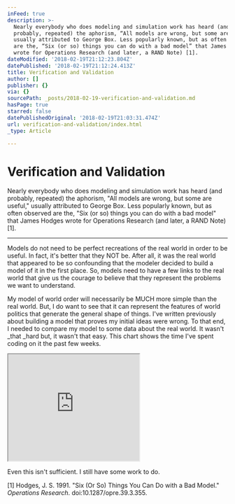 ```yaml
---
inFeed: true
description: >-
  Nearly everybody who does modeling and simulation work has heard (and
  probably, repeated) the aphorism, “All models are wrong, but some are useful,”
  usually attributed to George Box. Less popularly known, but as often observed
  are the, “Six (or so) things you can do with a bad model” that James Hodges
  wrote for Operations Research (and later, a RAND Note) [1].
dateModified: '2018-02-19T21:12:23.804Z'
datePublished: '2018-02-19T21:12:24.413Z'
title: Verification and Validation
author: []
publisher: {}
via: {}
sourcePath: _posts/2018-02-19-verification-and-validation.md
hasPage: true
starred: false
datePublishedOriginal: '2018-02-19T21:03:31.474Z'
url: verification-and-validation/index.html
_type: Article

---
```

# Verification and Validation

Nearly everybody who does modeling and simulation work has heard (and probably, repeated) the aphorism, "All models are wrong, but some are useful," usually attributed to George Box. Less popularly known, but as often observed are the, "Six (or so) things you can do with a bad model" that James Hodges wrote for Operations Research (and later, a RAND Note) \[1\].

---

Models do not need to be perfect recreations of the real world in order to be useful. In fact, it's better that they NOT be. After all, it was the real world that appeared to be so confounding that the modeler decided to build a model of it in the first place. So, models need to have a few links to the real world that give us the courage to believe that they represent the problems we want to understand.

My model of world order will necessarily be MUCH more simple than the real world. But, I do want to see that it can represent the features of world politics that generate the general shape of things. I've written previously about building a model that proves my initial ideas were wrong. To that end, I needed to compare my model to some data about the real world. It wasn't _that _hard but, it wasn't that easy. This chart shows the time I've spent coding on it the past few weeks.

<iframe src="https://the-grid.github.io/ed-userhtml/?g=eJwtzdEOgiAYhuFbaZ7jX4IjGjlvBX4-lSXZgPT2a62j9-x57RTnd8ZgkTzCqWS-N0utr3IjOtzD1ZjQ8paoLC6DRj5CXNftSdJ3WpnJiAvQC8VnJYyEFKbrXcCVtYZvyz43g6Wf_e3_9QH8byX6" height="244" style=""></iframe>

Even this isn't sufficient. I still have some work to do. 

\[1\] Hodges, J. S. 1991\. "Six (Or So) Things You Can Do with a Bad Model." _Operations Research_. doi:10.1287/opre.39.3.355\.